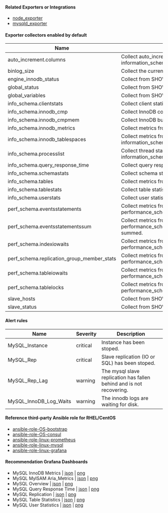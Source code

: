 #### Related Exporters or Integrations
- [node_exporter](https://github.com/prometheus/node_exporter)
- [mysqld_exporter](https://github.com/percona/mysqld_exporter)

#### Exporter collectors enabled by default
Name     | Description 
---------|-------------
auto_increment.columns|Collect auto_increment columns and max values from information_schema.
binlog_size|Collect the current size of all registered binlog files.
engine_innodb_status|Collect from SHOW ENGINE INNODB STATUS.
global_status|Collect from SHOW GLOBAL STATUS.
global_variables|Collect from SHOW GLOBAL VARIABLES.
info_schema.clientstats|Collect client statistics.
info_schema.innodb_cmp|Collect InnoDB compressed tables metrics.
info_schema.innodb_cmpmem|Collect InnoDB buffer pool compression metrics.
info_schema.innodb_metrics|Collect metrics from information_schema.innodb_metrics.
info_schema.innodb_tablespaces|Collect metrics from information_schema.innodb_sys_tablespaces.
info_schema.processlist|Collect thread state counts from information_schema.processlist.
info_schema.query_response_time|Collect query response time distribution.
info_schema.schemastats|Collect schema statistics
info_schema.tables|Collect metrics from information_schema.tables.
info_schema.tablestats|Collect table statistics.
info_schema.userstats|Collect user statistics.
perf_schema.eventsstatements|Collect metrics from performance_schema.events_statements_summary_by_digest.
perf_schema.eventsstatementssum|Collect metrics from performance_schema.events_statements_summary_by_digest summed.
perf_schema.indexiowaits|Collect metrics from performance_schema.table_io_waits_summary_by_index_usage.
perf_schema.replication_group_member_stats|Collect metrics from performance_schema.replication_group_member_stats.
perf_schema.tableiowaits|Collect metrics from performance_schema.table_io_waits_summary_by_table.
perf_schema.tablelocks|Collect metrics from performance_schema.table_lock_waits_summary_by_table.
slave_hosts|Collect from SHOW SLAVE HOSTS.
slave_status|Collect from SHOW SLAVE STATUS.

#### Alert rules
Name|Severity|Description
-|-|-
MySQL_Instance|critical|Instance has been stoped.
MySQL_Rep|critical|Slave replication (IO or SQL) has been stoped.
MySQL_Rep_Lag|warning|The mysql slave replication has fallen behind and is not recovering.
MySQL_InnoDB_Log_Waits|warning|The innodb logs are waiting for disk.

#### Reference third-party Ansible role for RHEL/CentOS
- [ansible-role-OS-bootstrap](https://github.com/goldstrike77/ansible-role-OS-bootstrap)
- [ansible-role-OS-consul](https://github.com/goldstrike77/ansible-role-OS-consul)
- [ansible-role-linux-prometheus](https://github.com/goldstrike77/ansible-role-linux-prometheus)
- [ansible-role-linux-mysql](https://github.com/goldstrike77/ansible-role-linux-mysql)
- [ansible-role-linux-grafana](https://github.com/goldstrike77/ansible-role-linux-grafana)

#### Recommendation Grafana Dashboards
- MySQL InnoDB Metrics | [json](https://raw.githubusercontent.com/goldstrike77/ansible-role-linux-grafana/master/files/dashboards/Databases/MySQL_InnoDB_Metrics.json) | [png](https://raw.githubusercontent.com/goldstrike77/Screenshots/master/Grafana/Databases/MySQL_InnoDB_Metrics.png)
- MySQL MyISAM Aria_Metrics | [json](https://raw.githubusercontent.com/goldstrike77/ansible-role-linux-grafana/master/files/dashboards/Databases/MySQL_MyISAM_Aria_Metrics.json) | [png](https://raw.githubusercontent.com/goldstrike77/Screenshots/master/Grafana/Databases/MySQL_MyISAM_Aria_Metrics.png)
- MySQL Overview | [json](https://raw.githubusercontent.com/goldstrike77/ansible-role-linux-grafana/master/files/dashboards/Databases/MySQL_Overview.json) | [png](https://raw.githubusercontent.com/goldstrike77/Screenshots/master/Grafana/Databases/MySQL_Overview.png)
- MySQL Query Response Time | [json](https://raw.githubusercontent.com/goldstrike77/ansible-role-linux-grafana/master/files/dashboards/Databases/MySQL_Query_Response_Time.json) | [png](https://raw.githubusercontent.com/goldstrike77/Screenshots/master/Grafana/Databases/MySQL_Query_Response_Time.png)
- MySQL Replication | [json](https://raw.githubusercontent.com/goldstrike77/ansible-role-linux-grafana/master/files/dashboards/Databases/MySQL_Replication.json) | [png](https://raw.githubusercontent.com/goldstrike77/Screenshots/master/Grafana/Databases/MySQL_Replication.png)
- MySQL Table Statistics | [json](https://raw.githubusercontent.com/goldstrike77/ansible-role-linux-grafana/master/files/dashboards/Databases/MySQL_Table_Statistics.json) | [png](https://raw.githubusercontent.com/goldstrike77/Screenshots/master/Grafana/Databases/MySQL_Table_Statistics.png)
- MySQL User Statistics | [json](https://raw.githubusercontent.com/goldstrike77/ansible-role-linux-grafana/master/files/dashboards/Databases/MySQL_User_Statistics.json) | [png](https://raw.githubusercontent.com/goldstrike77/Screenshots/master/Grafana/Databases/MySQL_User_Statistics.png)